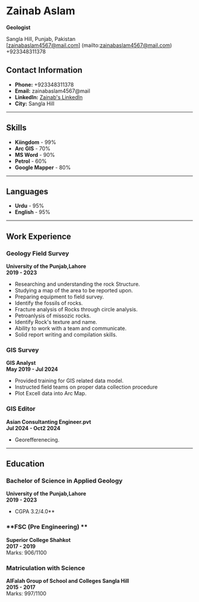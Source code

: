 # Zainab Aslam
**Geologist**

Sangla Hill, Punjab, Pakistan  
[zainabaslam4567@mail.com]
(mailto:zainabaslam4567@mail.com)  
+923348311378  

## Contact Information
- **Phone:** +923348311378   
- **Email:** zainabaslam4567@mail   
- **LinkedIn:** [Zainab's LinkedIn](https://www.linkedin.com/in/zainab-aslam-8733872b8/)  
- **City:** Sangla Hill

---

## Skills
- **Kiingdom** - 99%
- **Arc GIS** - 70%
- **MS Word** - 90%
- **Petrol** - 60%
- **Google Mapper** - 80%

---

## Languages
- **Urdu** - 95%
- **English** - 95%

---

## Work Experience

### Geology Field Survey  
**University of the Punjab,Lahore**  
**2019 - 2023**  
- Researching and understanding the rock Structure.
- Studying a map of the area to be reported upon.
- Preparing equipment to field survey.
- Identify the fossils of rocks.
- Fracture analysis of Rocks through circle analysis.
- Petroanlysis of missozic rocks.
- Identify Rock's texture and name.
- Ability to work with a team and communicate.
- Solid report writing and compilation skills.

### GIS Survey 
**GIS Analyst**  
**May 2019 - Jul 2024**  
- Provided training for GIS related data model.
- Instructed field teams on proper data collection procedure
- Plot Excell data into Arc Map.

### GIS Editor  
**Asian Consultanting Engineer.pvt**  
**Jul 2024 - Oct2 2024**  
- Georefferenecing.

---

## Education

### **Bachelor of Science in Applied Geology**  
**University of the Punjab,Lahore**  
**2019 - 2023**
- CGPA 3.2/4.0** 
### **FSC (Pre Engineering) **  
**Superior College Shahkot**  
**2017 - 2019**  
Marks: 906/1100

### **Matriculation with Science**  
**AlFalah Group of School and Colleges Sangla Hill**  
**2015 - 2017**  
Marks: 997/1100

